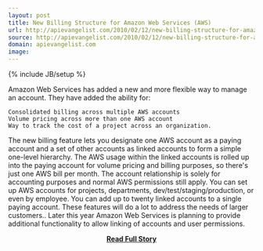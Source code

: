 ```yaml
---
layout: post
title: New Billing Structure for Amazon Web Services (AWS)
url: http://apievangelist.com/2010/02/12/new-billing-structure-for-amazon-web-services-aws/
source: http://apievangelist.com/2010/02/12/new-billing-structure-for-amazon-web-services-aws/
domain: apievangelist.com
image: 
---
```

{% include JB/setup %}<p>Amazon Web Services has added a new and more flexible way to manage an account. They have added the ability for:

	Consolidated billing across multiple AWS accounts
	Volume pricing across more than one AWS account
	Way to track the cost of a project across an organization.

The new billing feature lets you designate one AWS account as a paying account and a set of other accounts as linked accounts to form a simple one-level hierarchy. The AWS usage within the linked accounts is rolled up into the paying account for volume pricing and billing purposes, so there's just one AWS bill per month.
The account relationship is solely for accounting purposes and normal AWS permissions still apply. You can set up AWS accounts for projects, departments, dev/test/staging/production, or even by employee. You can add up to twenty linked accounts to a single paying account.
These features will do a lot to address the needs of larger customers.. Later this year Amazon Web Services is planning to provide additional functionality to allow linking of accounts and user permissions.</p>
<center><p><a href="http://apievangelist.com/2010/02/12/new-billing-structure-for-amazon-web-services-aws/" style='padding:25px; font-sze:18px; font-weight: bold;'>Read Full Story</a></p></center>
